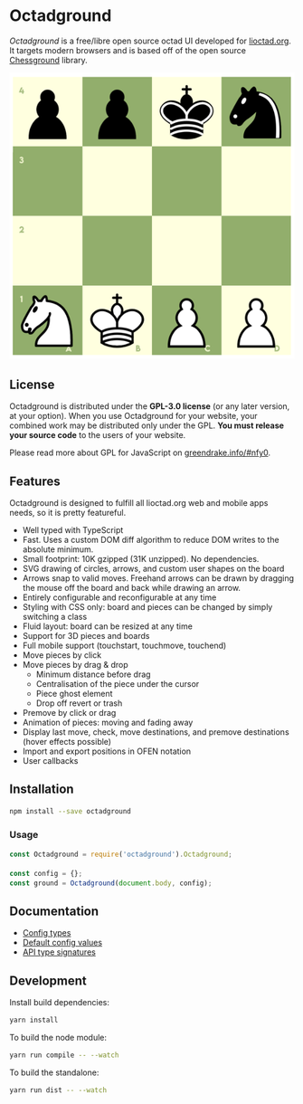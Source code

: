 # Octadground

_Octadground_ is a free/libre open source octad UI developed for
[lioctad.org](https://lioctad.org).
It targets modern browsers and is based off of the open source [Chessground](https://github.com/ornicar/chessground)
library.

![Octadground board](/screenshots/board.png)

## License

Octadground is distributed under the **GPL-3.0 license** (or any later version,
at your option).
When you use Octadground for your website, your combined work may be
distributed only under the GPL. **You must release your source code** to the
users of your website.

Please read more about GPL for JavaScript on [greendrake.info/#nfy0](http://greendrake.info/#nfy0).

## Features

Octadground is designed to fulfill all lioctad.org web and mobile apps needs, so it is pretty featureful.

- Well typed with TypeScript
- Fast. Uses a custom DOM diff algorithm to reduce DOM writes to the absolute minimum.
- Small footprint: 10K gzipped (31K unzipped). No dependencies.
- SVG drawing of circles, arrows, and custom user shapes on the board
- Arrows snap to valid moves. Freehand arrows can be drawn by dragging the mouse off the board and back while drawing an arrow.
- Entirely configurable and reconfigurable at any time
- Styling with CSS only: board and pieces can be changed by simply switching a class
- Fluid layout: board can be resized at any time
- Support for 3D pieces and boards
- Full mobile support (touchstart, touchmove, touchend)
- Move pieces by click
- Move pieces by drag & drop
  - Minimum distance before drag
  - Centralisation of the piece under the cursor
  - Piece ghost element
  - Drop off revert or trash
- Premove by click or drag
- Animation of pieces: moving and fading away
- Display last move, check, move destinations, and premove destinations (hover effects possible)
- Import and export positions in OFEN notation
- User callbacks

## Installation

```sh
npm install --save octadground
```

### Usage

```js
const Octadground = require('octadground').Octadground;

const config = {};
const ground = Octadground(document.body, config);
```

## Documentation

- [Config types](https://github.com/dechristopher/octadground/tree/master/src/config.ts)
- [Default config values](https://github.com/dechristopher/octadground/tree/master/src/state.ts)
- [API type signatures](https://github.com/dechristopher/octadground/tree/master/src/api.ts)

## Development

Install build dependencies:

```sh
yarn install
```

To build the node module:

```sh
yarn run compile -- --watch
```

To build the standalone:

```sh
yarn run dist -- --watch
```
